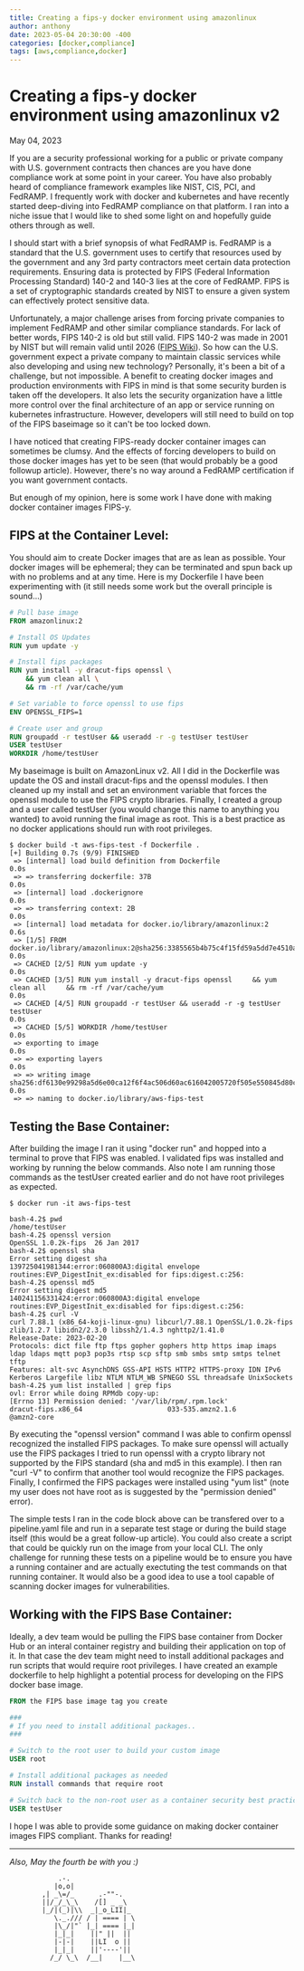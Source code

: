 ```yaml
---
title: Creating a fips-y docker environment using amazonlinux
author: anthony
date: 2023-05-04 20:30:00 -400
categories: [docker,compliance]
tags: [aws,compliance,docker]
---
```

# Creating a fips-y docker environment using amazonlinux v2
May 04, 2023

If you are a security professional working for a public or private company with U.S. government contracts then chances are you have done compliance work at some point in your career. You have also probably heard of compliance framework examples like NIST, CIS, PCI, and FedRAMP. I frequently work with docker and kubernetes and have recently started deep-diving into FedRAMP compliance on that platform. I ran into a niche issue that I would like to shed some light on and hopefully guide others through as well.

I should start with a brief synopsis of what FedRAMP is. FedRAMP is a standard that the U.S. government uses to certify that resources used by the government and any 3rd party contractors meet certain data protection requirements. Ensuring data is protected by FIPS (Federal Information Processing Standard) 140-2  and 140-3 lies at the core of FedRAMP. FIPS is a set of cryptographic standards created by NIST to ensure a given system can effectively protect sensitive data.

Unfortunately, a major challenge arises from forcing private companies to implement FedRAMP and other similar compliance standards. For lack of better words, FIPS 140-2 is old but still valid. FIPS 140-2 was made in 2001 by NIST but will remain valid until 2026 ([FIPS Wiki](https://en.wikipedia.org/wiki/FIPS_140-2)). So how can the U.S. government expect a private company to maintain classic services while also developing and using new technology? Personally, it's been a bit of a challenge, but not impossible. A benefit to creating docker images and production environments with FIPS in mind is that some security burden is taken off the developers. It also lets the security organization have a little more control over the final architecture of an app or service running on kubernetes infrastructure. However, developers will still need to build on top of the FIPS baseimage so it can't be too locked down.

I have noticed that creating FIPS-ready docker container images can sometimes be clumsy. And the effects of forcing developers to build on those docker images has yet to be seen (that would probably be a good followup article). However, there's no way around a FedRAMP certification if you want government contacts.

But enough of my opinion, here is some work I have done with making docker container images FIPS-y.

## FIPS at the Container Level:

You should aim to create Docker images that are as lean as possible. Your docker images will be ephemeral; they can be terminated and spun back up with no problems and at any time. Here is my Dockerfile I have been experimenting with (it still needs some work but the overall principle is sound…)

```Dockerfile
# Pull base image
FROM amazonlinux:2

# Install OS Updates
RUN yum update -y

# Install fips packages
RUN yum install -y dracut-fips openssl \
    && yum clean all \
    && rm -rf /var/cache/yum

# Set variable to force openssl to use fips
ENV OPENSSL_FIPS=1

# Create user and group
RUN groupadd -r testUser && useradd -r -g testUser testUser
USER testUser
WORKDIR /home/testUser
```
My baseimage is built on AmazonLinux v2. All I did in the Dockerfile was update the OS and install dracut-fips and the openssl modules. I then cleaned up my install and set an environment variable that forces the openssl module to use the FIPS crypto libraries. Finally, I created a group and a user called testUser (you would change this name to anything you wanted) to avoid running the final image as root. This is a best practice as no docker applications should run with root privileges.

```terminal 
$ docker build -t aws-fips-test -f Dockerfile .
[+] Building 0.7s (9/9) FINISHED                                                                                                                                         
 => [internal] load build definition from Dockerfile                                                                                                                0.0s
 => => transferring dockerfile: 37B                                                                                                                                 0.0s
 => [internal] load .dockerignore                                                                                                                                   0.0s
 => => transferring context: 2B                                                                                                                                     0.0s
 => [internal] load metadata for docker.io/library/amazonlinux:2                                                                                                    0.6s
 => [1/5] FROM docker.io/library/amazonlinux:2@sha256:3385565b4b75c4f15fd59a5dd7e4510ac5ad4b1825df9deed6be6af1092c8829                                              0.0s
 => CACHED [2/5] RUN yum update -y                                                                                                                                  0.0s
 => CACHED [3/5] RUN yum install -y dracut-fips openssl     && yum clean all     && rm -rf /var/cache/yum                                                           0.0s
 => CACHED [4/5] RUN groupadd -r testUser && useradd -r -g testUser testUser                                                                                        0.0s
 => CACHED [5/5] WORKDIR /home/testUser                                                                                                                             0.0s
 => exporting to image                                                                                                                                              0.0s
 => => exporting layers                                                                                                                                             0.0s
 => => writing image sha256:df6130e99298a5d6e00ca12f6f4ac506d60ac616042005720f505e550845d80c                                                                        0.0s
 => => naming to docker.io/library/aws-fips-test  
```
## Testing the Base Container:

After building the image I ran it using "docker run" and hopped into a terminal to prove that FIPS was enabled. I validated fips was installed and working by running the below commands. Also note I am running those commands as the testUser created earlier and do not have root privileges as expected.

```terminal
$ docker run -it aws-fips-test
                
bash-4.2$ pwd
/home/testUser
bash-4.2$ openssl version
OpenSSL 1.0.2k-fips  26 Jan 2017
bash-4.2$ openssl sha
Error setting digest sha
139725041981344:error:060800A3:digital envelope routines:EVP_DigestInit_ex:disabled for fips:digest.c:256:
bash-4.2$ openssl md5
Error setting digest md5
140241156331424:error:060800A3:digital envelope routines:EVP_DigestInit_ex:disabled for fips:digest.c:256:
bash-4.2$ curl -V
curl 7.88.1 (x86_64-koji-linux-gnu) libcurl/7.88.1 OpenSSL/1.0.2k-fips zlib/1.2.7 libidn2/2.3.0 libssh2/1.4.3 nghttp2/1.41.0
Release-Date: 2023-02-20
Protocols: dict file ftp ftps gopher gophers http https imap imaps ldap ldaps mqtt pop3 pop3s rtsp scp sftp smb smbs smtp smtps telnet tftp
Features: alt-svc AsynchDNS GSS-API HSTS HTTP2 HTTPS-proxy IDN IPv6 Kerberos Largefile libz NTLM NTLM_WB SPNEGO SSL threadsafe UnixSockets
bash-4.2$ yum list installed | grep fips
ovl: Error while doing RPMdb copy-up:
[Errno 13] Permission denied: '/var/lib/rpm/.rpm.lock'
dracut-fips.x86_64                     033-535.amzn2.1.6             @amzn2-core
```
By executing the "openssl version" command I was able to confirm openssl recognized the installed FIPS packages. To make sure openssl will actually use the FIPS packages I tried to run openssl with a crypto library not supported by the FIPS standard (sha and md5 in this example). I then ran "curl -V" to confirm that another tool would recognize the FIPS packages. Finally, I confirmed the FIPS packages were installed using "yum list" (note my user does not have root as is suggested by the "permission denied" error).

The simple tests I ran in the code block above can be transfered over to a pipeline.yaml file and run in a separate test stage or during the build stage itself (this would be a great follow-up article). You could also create a script that could be quickly run on the image from your local CLI. The only challenge for running these tests on a pipeline would be to ensure you have a running container and are actually exectuting the test commands on that running container. It would also be a good idea to use a tool capable of scanning docker images for vulnerabilities.

## Working with the FIPS Base Container:
Ideally, a dev team would be pulling the FIPS base container from Docker Hub or an interal container registry and building their application on top of it. In that case the dev team might need to install additional packages and run scripts that would require root privileges. I have created an example dockerfile to help highlight a potential process for developing on the FIPS docker base image.

```Dockerfile
FROM the FIPS base image tag you create

###
# If you need to install additional packages..
###

# Switch to the root user to build your custom image
USER root

# Install additional packages as needed
RUN install commands that require root

# Switch back to the non-root user as a container security best practice
USER testUser
```

I hope I was able to provide some guidance on making docker container images FIPS compliant. Thanks for reading!

----------------
*Also, May the fourth be with you :)* 

```
            .-.
           |o,o|
        ,| _\=/_      .-""-.
        ||/_/_\_\    /[] _ _\
        |_/|(_)|\\  _|_o_LII|_
           \._./// / | ==== | \
           |\_/|"` |_| ==== |_|
           |_|_|    ||" ||  ||
           |-|-|    ||LI  o ||
           |_|_|    ||'----'||
          /_/ \_\  /__|    |__\
```